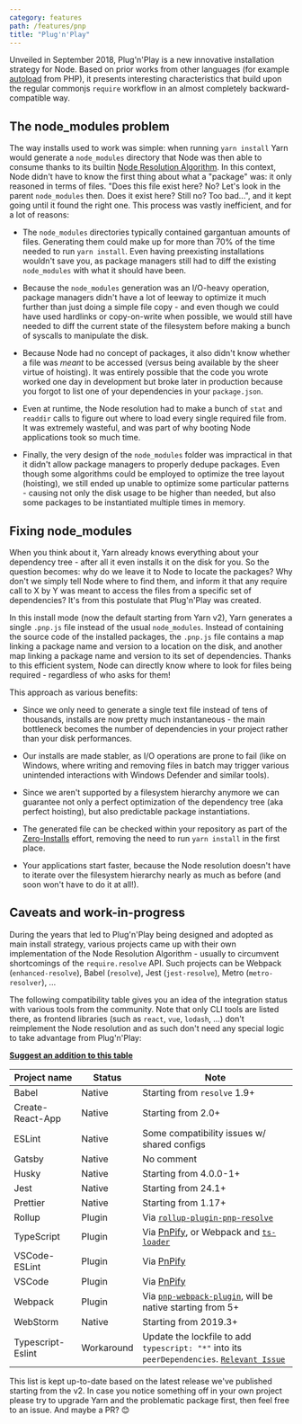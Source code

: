 ```yaml
---
category: features
path: /features/pnp
title: "Plug'n'Play"
---
```


Unveiled in September 2018, Plug'n'Play is a new innovative installation strategy for Node. Based on prior works from other languages (for example [autoload](https://getcomposer.org/doc/04-schema.md#autoload) from PHP), it presents interesting characteristics that build upon the regular commonjs `require` workflow in an almost completely backward-compatible way.

## The node_modules problem

The way installs used to work was simple: when running `yarn install` Yarn would generate a `node_modules` directory that Node was then able to consume thanks to its builtin [Node Resolution Algorithm](https://nodejs.org/api/modules.html#modules_all_together). In this context, Node didn't have to know the first thing about what a "package" was: it only reasoned in terms of files. "Does this file exist here? No? Let's look in the parent `node_modules` then. Does it exist here? Still no? Too bad...", and it kept going until it found the right one. This process was vastly inefficient, and for a lot of reasons:

- The `node_modules` directories typically contained gargantuan amounts of files. Generating them could make up for more than 70% of the time needed to run `yarn install`. Even having preexisting installations wouldn't save you, as package managers still had to diff the existing `node_modules` with what it should have been.

- Because the `node_modules` generation was an I/O-heavy operation, package managers didn't have a lot of leeway to optimize it much further than just doing a simple file copy - and even though we could have used hardlinks or copy-on-write when possible, we would still have needed to diff the current state of the filesystem before making a bunch of syscalls to manipulate the disk.

- Because Node had no concept of packages, it also didn't know whether a file was _meant_ to be accessed (versus being available by the sheer virtue of hoisting). It was entirely possible that the code you wrote worked one day in development but broke later in production because you forgot to list one of your dependencies in your `package.json`.

- Even at runtime, the Node resolution had to make a bunch of `stat` and `readdir` calls to figure out where to load every single required file from. It was extremely wasteful, and was part of why booting Node applications took so much time.

- Finally, the very design of the `node_modules` folder was impractical in that it didn't allow package managers to properly dedupe packages. Even though some algorithms could be employed to optimize the tree layout (hoisting), we still ended up unable to optimize some particular patterns - causing not only the disk usage to be higher than needed, but also some packages to be instantiated multiple times in memory.

## Fixing node_modules

When you think about it, Yarn already knows everything about your dependency tree - after all it even installs it on the disk for you. So the question becomes: why do we leave it to Node to locate the packages? Why don't we simply tell Node where to find them, and inform it that any require call to X by Y was meant to access the files from a specific set of dependencies? It's from this postulate that Plug'n'Play was created.

In this install mode (now the default starting from Yarn v2), Yarn generates a single `.pnp.js` file instead of the usual `node_modules`. Instead of containing the source code of the installed packages, the `.pnp.js` file contains a map linking a package name and version to a location on the disk, and another map linking a package name and version to its set of dependencies. Thanks to this efficient system, Node can directly know where to look for files being required - regardless of who asks for them!

This approach as various benefits:

- Since we only need to generate a single text file instead of tens of thousands, installs are now pretty much instantaneous - the main bottleneck becomes the number of dependencies in your project rather than your disk performances.

- Our installs are made stabler, as I/O operations are prone to fail (like on Windows, where writing and removing files in batch may trigger various unintended interactions with Windows Defender and similar tools).

- Since we aren't supported by a filesystem hierarchy anymore we can guarantee not only a perfect optimization of the dependency tree (aka perfect hoisting), but also predictable package instantiations.

- The generated file can be checked within your repository as part of the [Zero-Installs](/features/zero-installs) effort, removing the need to run `yarn install` in the first place.

- Your applications start faster, because the Node resolution doesn't have to iterate over the filesystem hierarchy nearly as much as before (and soon won't have to do it at all!).

## Caveats and work-in-progress

During the years that led to Plug'n'Play being designed and adopted as main install strategy, various projects came up with their own implementation of the Node Resolution Algorithm - usually to circumvent shortcomings of the `require.resolve` API. Such projects can be Webpack (`enhanced-resolve`), Babel (`resolve`), Jest (`jest-resolve`), Metro (`metro-resolver`), ...

The following compatibility table gives you an idea of the integration status with various tools from the community. Note that only CLI tools are listed there, as frontend libraries (such as `react`, `vue`, `lodash`, ...) don't reimplement the Node resolution and as such don't need any special logic to take advantage from Plug'n'Play:

**[Suggest an addition to this table](https://github.com/yarnpkg/berry/edit/master/packages/gatsby/content/features/plugnplay.md)**

| Project name | Status | Note |
| ------------ | ------ | ---- |
| Babel             | Native     | Starting from `resolve` 1.9+ |
| Create-React-App  | Native     | Starting from 2.0+ |
| ESLint            | Native     | Some compatibility issues w/ shared configs |
| Gatsby            | Native     | No comment |
| Husky             | Native     | Starting from 4.0.0-1+ |
| Jest              | Native     | Starting from 24.1+ |
| Prettier          | Native     | Starting from 1.17+ |
| Rollup            | Plugin     | Via [`rollup-plugin-pnp-resolve`](https://github.com/arcanis/rollup-plugin-pnp-resolve) |
| TypeScript        | Plugin     | Via [PnPify](/advanced/pnpify), or Webpack and [`ts-loader`](https://github.com/arcanis/pnp-webpack-plugin#ts-loader-integration) |
| VSCode-ESLint     | Plugin     | Via [PnPify](/advanced/pnpify#vscode-support) |
| VSCode            | Plugin     | Via [PnPify](/advanced/pnpify#vscode-support) |
| Webpack           | Plugin     | Via [`pnp-webpack-plugin`](https://github.com/arcanis/pnp-webpack-plugin), will be native starting from 5+ |
| WebStorm          | Native     | Starting from 2019.3+ |
| Typescript-Eslint | Workaround | Update the lockfile to add `typescript: "*"` into its `peerDependencies`. [`Relevant Issue`](https://github.com/typescript-eslint/typescript-eslint/issues/770) |

This list is kept up-to-date based on the latest release we've published starting from the v2. In case you notice something off in your own project please try to upgrade Yarn and the problematic package first, then feel free to an issue. And maybe a PR? 😊

